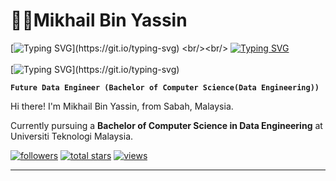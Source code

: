 # 🧑‍🔬Mikhail Bin Yassin

<!-- Quotes section -->
[![Typing SVG](https://readme-typing-svg.demolab.com?font=Rubik+Mono+One&size=15&duration=4000&pause=1000&color=FFFFFF&background=5FFF7600&multiline=true&random=false&width=500&height=25&lines=life+is+like+data...)](https://git.io/typing-svg) <br/><br/>
[![Typing SVG](https://readme-typing-svg.demolab.com?font=Rubik+Mono+One&size=15&duration=4000&pause=1000&color=FFFFFF&background=5FFF7600&multiline=true&random=false&width=500&height=25&lines=messy+at+times%2C+)](https://git.io/typing-svg)<br/><br/>
[![Typing SVG](https://readme-typing-svg.demolab.com?font=Rubik+Mono+One&size=15&duration=4000&pause=1000&color=FFFFFF&background=5FFF7600&multiline=true&random=false&width=500&height=25&lines=but+beautiful+when+properly+structured.)](https://git.io/typing-svg)
<!-- Introduction section -->
**`Future Data Engineer (Bachelor of Computer Science(Data Engineering))`**

Hi there! I'm Mikhail Bin Yassin, from Sabah, Malaysia. 

Currently pursuing a **Bachelor of Computer Science in Data Engineering** at Universiti Teknologi Malaysia.

<!-- Social badges section -->
 <p align="left"> 
      <a href="https://github.com/mikhaiIy?tab=followers">
         <img alt="followers" title="Follow me on Github" src="https://custom-icon-badges.demolab.com/github/followers/ForrestKnight?color=236ad3&labelColor=1155ba&style=for-the-badge&logo=person-add&label=Follow&logoColor=white"/></a>
      <a href="https://github.com/mikhaiIy?tab=repositories&sort=stargazers">
         <img alt="total stars" title="Total stars on GitHub" src="https://custom-icon-badges.demolab.com/github/stars/ForrestKnight?color=55960c&style=for-the-badge&labelColor=488207&logo=star"/></a>
      <a href="https://github.com/mikhaiIy/Simple-View-Counter">
         <img alt="views" title="GitHub profile views" src="https://freshidea.com/jonah/app/DenverCoder1-profile-views"/></a>
   </p>

---

